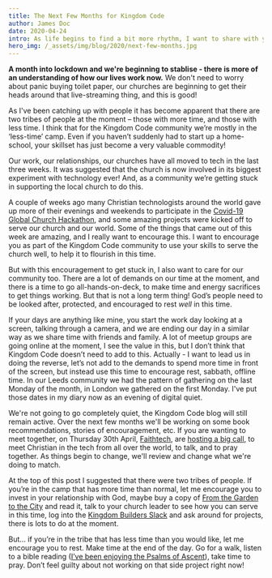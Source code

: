 ```yaml
---
title: The Next Few Months for Kingdom Code
author: James Doc
date: 2020-04-24
intro: As life begins to find a bit more rhythm, I want to share with you our thinking for Kingdom Code over the next few months…
hero_img: /_assets/img/blog/2020/next-few-months.jpg
---
```


**A month into lockdown and we're beginning to stablise - there is more of an understanding of how our lives work now.** We don't need to worry about panic buying toilet paper, our churches are beginning to get their heads around that live-streaming thing, and this is good!

As I've been catching up with people it has become apparent that there are two tribes of people at the moment – those with more time, and those with less time. I think that for the Kingdom Code community we’re mostly in the ‘less-time’ camp. Even if you haven’t suddenly had to start up a home-school, your skillset has just become a very valuable commodity!

Our work, our relationships, our churches have all moved to tech in the last three weeks. It was suggested that the church is now involved in its biggest experiment with technology ever! And, as a community we’re getting stuck in supporting the local church to do this.

A couple of weeks ago many Christian technologists around the world gave up more of their evenings and weekends to participate in the [Covid-19 Global Church Hackathon](https://www.covidhack.com/), and some amazing projects were kicked off to serve our church and our world. Some of the things that came out of this week are amazing, and I really want to encourage this. I want to encourage you as part of the Kingdom Code community to use your skills to serve the church well, to help it to flourish in this time.

But with this encouragement to get stuck in, I also want to care for our community too. There are a lot of demands on our time at the moment, and there is a time to go all-hands-on-deck, to make time and energy sacrifices to get things working. But that is not a long term thing! God’s people need to be looked after, protected, and encouraged to rest _well_ in this time.

If your days are anything like mine, you start the work day looking at a screen, talking through a camera, and we are ending our day in a similar way as we share time with friends and family. A lot of meetup groups are going online at the moment, I see the value in this, but I don’t think that Kingdom Code doesn’t need to add to this. Actually - I want to lead us in doing the reverse, let’s not add to the demands to spend more time in front of the screen, but instead use this time to encourage rest, sabbath, offline time. In our Leeds community we had the pattern of gathering on the last Monday of the month, in London we gathered on the first Monday. I've put those dates in my diary now as an evening of digital quiet.

We're not going to go completely quiet, the Kingdom Code blog will still remain active. Over the next few months we'll be working on some book recommendations, stories of encouragement, etc. If you are wanting to meet together, on Thursday 30th April, [Faithtech](https://faithtech.com), are [hosting a big call](https://www.eventbrite.com/e/faithtech-global-community-meetup-online-tickets-102822386526), to meet Christian in the tech from all over the world, to talk, and to pray together. As things begin to change, we'll review and change what we're doing to match.

At the top of this post I suggested that there were two tribes of people. If you’re in the camp that has more time than normal, let me encourage you to invest in your relationship with God, maybe buy a copy of [From the Garden to the City](https://www.amazon.co.uk/Garden-City-Dyer-John/dp/0825426685/) and read it, talk to your church leader to see how you can serve in this time, log into the [Kingdom Builders Slack](http://kingdombuilders.io/) and ask around for projects, there is lots to do at the moment.

But… if you’re in the tribe that has less time than you would like, let me encourage you to rest. Make time at the end of the day. Go for a walk, listen to a bible reading ([I’ve been enjoying the Psalms of Ascent](https://jamesdoc.com/blog/2020/psalm-130/)), take time to pray. Don’t feel guilty about not working on that side project right now!
